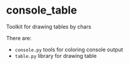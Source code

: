 # console_table
Toolkit for drawing tables by chars

There are:
- `console.py` tools for coloring console output
- `table.py` library for drawing table
